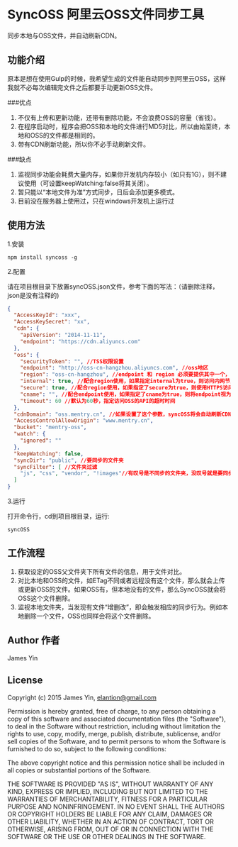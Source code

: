 # SyncOSS 阿里云OSS文件同步工具

同步本地与OSS文件，并自动刷新CDN。

## 功能介绍

原本是想在使用Gulp的时候，我希望生成的文件能自动同步到阿里云OSS，这样我就不必每次编辑完文件之后都要手动更新OSS文件。

###优点
1. 不仅有上传和更新功能，还带有删除功能，不会浪费OSS的容量（省钱）。
2. 在程序启动时，程序会把OSS和本地的文件进行MD5对比，所以由始至终，本地和OSS的文件都是相同的。
3. 带有CDN刷新功能，所以你不必手动刷新文件。

###缺点
1. 监视同步功能会耗费大量内存，如果你开发机内存较小（如只有1G），则不建议使用（可设置keepWatching:false将其关闭）。
2. 暂只能以“本地文件为准”方式同步，日后会添加更多模式。
3. 目前没在服务器上使用过，只在windows开发机上运行过

## 使用方法

1.安装
```
npm install syncoss -g
```

2.配置

请在项目根目录下放置syncOSS.json文件，参考下面的写法：（请删除注释，json是没有注释的)

```json
{
  "AccessKeyId": "xxx",
  "AccessKeySecret": "xx",
  "cdn": {
    "apiVersion": "2014-11-11",
    "endpoint": "https://cdn.aliyuncs.com"
  },
  "oss": {
    "securityToken": "", //TSS权限设置
    "endpoint": "http://oss-cn-hangzhou.aliyuncs.com", //oss地区
    "region": "oss-cn-hangzhou", //endpoint 和 region 必须要提供其中一个，当设置了endpoint，region会被忽略
    "internal": true, //配合region使用，如果指定internal为true，则访问内网节点,
    "secure": true, //配合region使用，如果指定了secure为true，则使用HTTPS访问
    "cname": "", //配合endpoint使用，如果指定了cname为true，则将endpoint视为用户绑定的自定义域名
    "timeout": 60 //默认为60秒，指定访问OSS的API的超时时间
  },
  "cdnDomain": "oss.mentry.cn", //如果设置了这个参数，syncOSS将会自动刷新CDN文件
  "AccessControlAllowOrigin": "www.mentry.cn",
  "bucket": "mentry-oss",
  "watch": {
    "ignored": ""
  },
  "keepWatching": false,
  "syncDir": "public", //要同步的文件夹
  "syncFilter": [ //文件夹过滤
    "js", "css", "vendor", "!images"//有叹号是不同步的文件夹，没叹号就是要同步的文件夹
  ]
}
```

3.运行

打开命令行，cd到项目根目录，运行:

```shell
syncOSS
```

## 工作流程

1. 获取设定的OSS父文件夹下所有文件的信息，用于文件对比。
2. 对比本地和OSS的文件，如ETag不同或者远程没有这个文件，那么就会上传或更新OSS的文件。如果OSS有，但本地没有的文件，那么SyncOSS就会将OSS这个文件删除。
3. 监视本地文件夹，当发现有文件“增删改”，即会触发相应的同步行为。例如本地删除一个文件，OSS也同样会将这个文件删除。

## Author 作者
James Yin

## License
Copyright (c) 2015 James Yin, elantion@gmail.com

Permission is hereby granted, free of charge,
to any person obtaining a copy of this software and associated documentation files (the "Software"),
to deal in the Software without restriction, including without limitation the rights to use, copy, modify, merge, publish,
distribute, sublicense, and/or sell copies of the Software, and to permit persons to whom the Software is furnished to do so,
subject to the following conditions:

The above copyright notice and this permission notice shall be included in all copies or substantial portions of the Software.

THE SOFTWARE IS PROVIDED "AS IS", WITHOUT WARRANTY OF ANY KIND, EXPRESS OR IMPLIED, INCLUDING BUT NOT LIMITED TO THE WARRANTIES
OF MERCHANTABILITY, FITNESS FOR A PARTICULAR PURPOSE AND NONINFRINGEMENT. IN NO EVENT SHALL THE AUTHORS OR COPYRIGHT HOLDERS
BE LIABLE FOR ANY CLAIM, DAMAGES OR OTHER LIABILITY, WHETHER IN AN ACTION OF CONTRACT, TORT OR OTHERWISE, ARISING FROM, OUT
OF OR IN CONNECTION WITH THE SOFTWARE OR THE USE OR OTHER DEALINGS IN THE SOFTWARE.